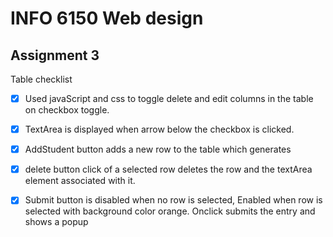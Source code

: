 # INFO 6150 Web design

## Assignment 3 


Table checklist


- [x] Used javaScript and css to toggle delete and edit columns in the table on checkbox toggle.
- [x] TextArea is displayed when arrow below the checkbox is clicked.
- [x] AddStudent button adds a new row to the table which generates 
- [x] delete button click of a selected row deletes the row and the textArea element associated with it.
- [x] Submit button is disabled when no row is selected, Enabled when row is selected with background color orange. Onclick submits the entry and shows a popup

